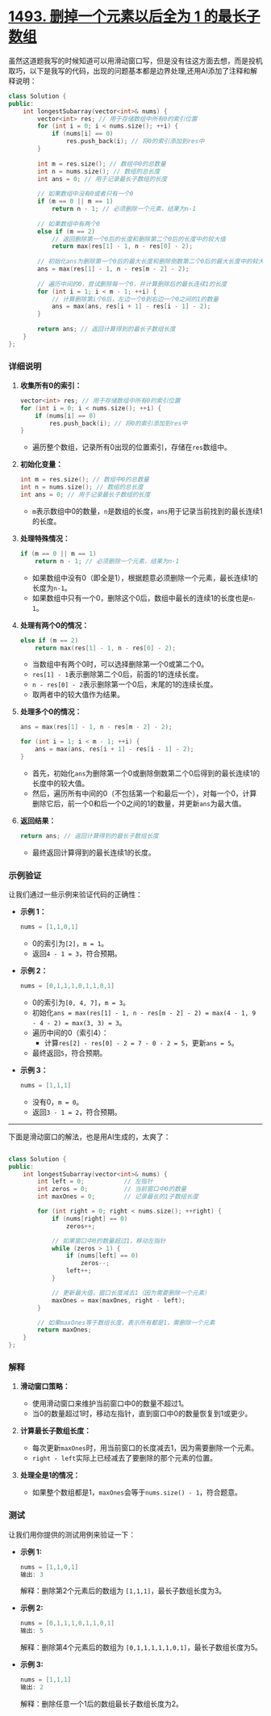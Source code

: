 # [1493. 删掉一个元素以后全为 1 的最长子数组](https://leetcode.cn/problems/longest-subarray-of-1s-after-deleting-one-element/description/)

虽然这道题我写的时候知道可以用滑动窗口写，但是没有往这方面去想，而是投机取巧，以下是我写的代码，出现的问题基本都是边界处理,还用AI添加了注释和解释说明：

```cpp
class Solution {
public:
    int longestSubarray(vector<int>& nums) {
        vector<int> res; // 用于存储数组中所有0的索引位置
        for (int i = 0; i < nums.size(); ++i) {
            if (nums[i] == 0)
                res.push_back(i); // 将0的索引添加到res中
        }
        
        int m = res.size(); // 数组中0的总数量
        int n = nums.size(); // 数组的总长度
        int ans = 0; // 用于记录最长子数组的长度
        
        // 如果数组中没有0或者只有一个0
        if (m == 0 || m == 1)
            return n - 1; // 必须删除一个元素，结果为n-1
        
        // 如果数组中有两个0
        else if (m == 2)
            // 返回删除第一个0后的长度和删除第二个0后的长度中的较大值
            return max(res[1] - 1, n - res[0] - 2);
        
        // 初始化ans为删除第一个0后的最大长度和删除倒数第二个0后的最大长度中的较大值
        ans = max(res[1] - 1, n - res[m - 2] - 2);
        
        // 遍历中间的0，尝试删除每一个0，并计算删除后的最长连续1的长度
        for (int i = 1; i < m - 1; ++i) {
            // 计算删除第i个0后，左边一个0到右边一个0之间的1的数量
            ans = max(ans, res[i + 1] - res[i - 1] - 2);
        }
        
        return ans; // 返回计算得到的最长子数组长度
    }
};
```

### 详细说明

1. **收集所有0的索引：**
   ```cpp
   vector<int> res; // 用于存储数组中所有0的索引位置
   for (int i = 0; i < nums.size(); ++i) {
       if (nums[i] == 0)
           res.push_back(i); // 将0的索引添加到res中
   }
   ```
   - 遍历整个数组，记录所有0出现的位置索引，存储在`res`数组中。

2. **初始化变量：**
   ```cpp
   int m = res.size(); // 数组中0的总数量
   int n = nums.size(); // 数组的总长度
   int ans = 0; // 用于记录最长子数组的长度
   ```
   - `m`表示数组中0的数量，`n`是数组的长度，`ans`用于记录当前找到的最长连续1的长度。

3. **处理特殊情况：**
   ```cpp
   if (m == 0 || m == 1)
       return n - 1; // 必须删除一个元素，结果为n-1
   ```
   - 如果数组中没有0（即全是1），根据题意必须删除一个元素，最长连续1的长度为`n-1`。
   - 如果数组中只有一个0，删除这个0后，数组中最长的连续1的长度也是`n-1`。

4. **处理有两个0的情况：**
   ```cpp
   else if (m == 2)
       return max(res[1] - 1, n - res[0] - 2);
   ```
   - 当数组中有两个0时，可以选择删除第一个0或第二个0。
   - `res[1] - 1`表示删除第二个0后，前面的1的连续长度。
   - `n - res[0] - 2`表示删除第一个0后，末尾的1的连续长度。
   - 取两者中的较大值作为结果。

5. **处理多个0的情况：**
   ```cpp
   ans = max(res[1] - 1, n - res[m - 2] - 2);
   
   for (int i = 1; i < m - 1; ++i) {
       ans = max(ans, res[i + 1] - res[i - 1] - 2);
   }
   ```
   - 首先，初始化`ans`为删除第一个0或删除倒数第二个0后得到的最长连续1的长度中的较大值。
   - 然后，遍历所有中间的0（不包括第一个和最后一个），对每一个0，计算删除它后，前一个0和后一个0之间的1的数量，并更新`ans`为最大值。

6. **返回结果：**
   ```cpp
   return ans; // 返回计算得到的最长子数组长度
   ```
   - 最终返回计算得到的最长连续1的长度。

### 示例验证

让我们通过一些示例来验证代码的正确性：

- **示例 1：**
  ```cpp
  nums = [1,1,0,1]
  ```
  - 0的索引为`[2]`，`m = 1`。
  - 返回`4 - 1 = 3`，符合预期。

- **示例 2：**
  ```cpp
  nums = [0,1,1,1,0,1,1,0,1]
  ```
  - 0的索引为`[0, 4, 7]`，`m = 3`。
  - 初始化`ans = max(res[1] - 1, n - res[m - 2] - 2) = max(4 - 1, 9 - 4 - 2) = max(3, 3) = 3`。
  - 遍历中间的0（索引4）：
    - 计算`res[2] - res[0] - 2 = 7 - 0 - 2 = 5`，更新`ans = 5`。
  - 最终返回`5`，符合预期。

- **示例 3：**
  ```cpp
  nums = [1,1,1]
  ```
  - 没有0，`m = 0`。
  - 返回`3 - 1 = 2`，符合预期。

---

下面是滑动窗口的解法，也是用AI生成的，太爽了：

```cpp

class Solution {
public:
    int longestSubarray(vector<int>& nums) {
        int left = 0;           // 左指针
        int zeros = 0;          // 当前窗口中0的数量
        int maxOnes = 0;        // 记录最长的1子数组长度

        for (int right = 0; right < nums.size(); ++right) {
            if (nums[right] == 0)
                zeros++;

            // 如果窗口中0的数量超过1，移动左指针
            while (zeros > 1) {
                if (nums[left] == 0)
                    zeros--;
                left++;
            }

            // 更新最大值，窗口长度减去1（因为需要删除一个元素）
            maxOnes = max(maxOnes, right - left);
        }

        // 如果maxOnes等于数组长度，表示所有都是1，需删除一个元素
        return maxOnes;
    }
};

```

### 解释

1. **滑动窗口策略：**
   - 使用滑动窗口来维护当前窗口中0的数量不超过1。
   - 当0的数量超过1时，移动左指针，直到窗口中0的数量恢复到1或更少。

2. **计算最长子数组长度：**
   - 每次更新`maxOnes`时，用当前窗口的长度减去1，因为需要删除一个元素。
   - `right - left`实际上已经减去了要删除的那个元素的位置。

3. **处理全是1的情况：**
   - 如果整个数组都是1，`maxOnes`会等于`nums.size() - 1`，符合题意。

### 测试

让我们用你提供的测试用例来验证一下：

- **示例 1:**
  ```cpp
  nums = [1,1,0,1]
  输出: 3
  ```
  解释：删除第2个元素后的数组为 `[1,1,1]`，最长子数组长度为3。

- **示例 2:**
  ```cpp
  nums = [0,1,1,1,0,1,1,0,1]
  输出: 5
  ```
  解释：删除第4个元素后的数组为 `[0,1,1,1,1,1,0,1]`，最长子数组长度为5。

- **示例 3:**
  ```cpp
  nums = [1,1,1]
  输出: 2
  ```
  解释：删除任意一个1后的数组最长子数组长度为2。
